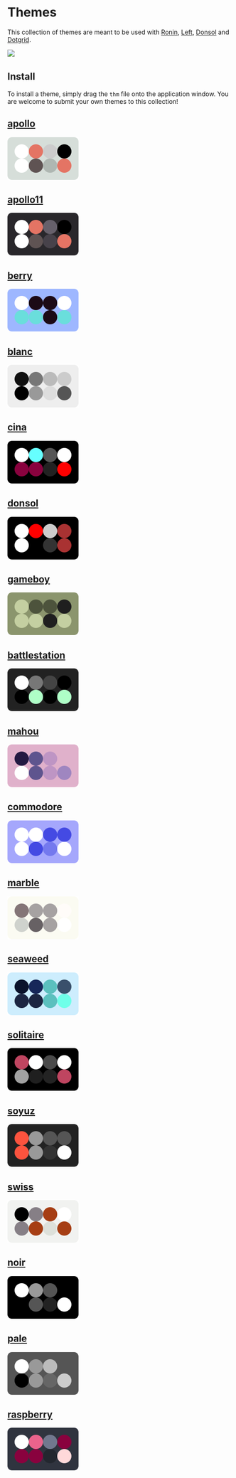 # Themes
This collection of themes are meant to be used with [Ronin](https://github.com/hundredrabbits/Marabu), [Left](https://github.com/hundredrabbits/Left), [Donsol](https://github.com/hundredrabbits/Donsol) and [Dotgrid](https://github.com/hundredrabbits/Dotgrid).

<img src='https://raw.githubusercontent.com/hundredrabbits/Themes/master/PREVIEW.jpg' width='600'/>

## Install
To install a theme, simply drag the `thm` file onto the application window.
You are welcome to submit your own themes to this collection!

## [apollo](themes/apollo.thm)
![apollo](assets/apollo.svg)

## [apollo11](themes/apollo11.thm)
![apollo11](assets/apollo11.svg)

## [berry](themes/berry.thm)
![berry](assets/berry.svg)

## [blanc](themes/blanc.thm)
![blanc](assets/blanc.svg)

## [cina](themes/cina.thm)
![cina](assets/cina.svg)

## [donsol](themes/donsol.thm)
![donsol](assets/donsol.svg)

## [gameboy](themes/gameboy.thm)
![gameboy](assets/gameboy.svg)

## [battlestation](themes/battlestation.thm)
![battlestation](assets/battlestation.svg)

## [mahou](themes/mahou.thm)
![mahou](assets/mahou.svg)

## [commodore](themes/commodore.thm)
![commodore](assets/commodore.svg)

## [marble](themes/marble.thm)
![marble](assets/marble.svg)

## [seaweed](themes/seaweed.thm)
![seaweed](assets/seaweed.svg)

## [solitaire](themes/solitaire.thm)
![solitaire](assets/solitaire.svg)

## [soyuz](themes/soyuz.thm)
![soyuz](assets/soyuz.svg)

## [swiss](themes/swiss.thm)
![swiss](assets/swiss.svg)

## [noir](themes/noir.thm)
![noir](assets/noir.svg)

## [pale](themes/pale.thm)
![pale](assets/pale.svg)

## [raspberry](themes/raspberry.thm)
![raspberry](assets/raspberry.svg)

